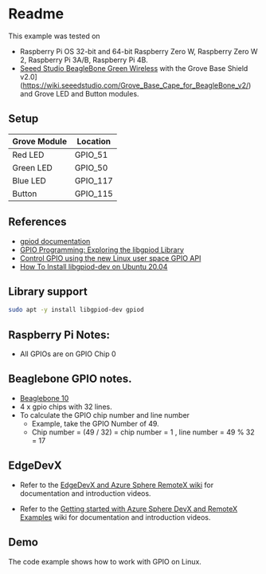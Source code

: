 # Readme

This example was tested on 

- Raspberry Pi OS 32-bit and 64-bit Raspberry Zero W, Raspberry Zero W 2, Raspberry Pi 3A/B, Raspberry Pi 4B.
- [Seeed Studio BeagleBone Green Wireless](https://wiki.seeedstudio.com/BeagleBone_Green_Wireless/) with the Grove Base Shield v2.0](https://wiki.seeedstudio.com/Grove_Base_Cape_for_BeagleBone_v2/) and Grove LED and Button modules.

## Setup

| Grove Module   | Location   |
|---|---|
| Red LED | GPIO_51  |
| Green LED | GPIO_50 |
| Blue LED | GPIO_117 |
| Button | GPIO_115 |

## References

- [gpiod documentation](https://libgpiod-dlang.dpldocs.info/gpiod.html)
- [GPIO Programming: Exploring the libgpiod Library](https://www.ics.com/blog/gpio-programming-exploring-libgpiod-library)
- [Control GPIO using the new Linux user space GPIO API](https://blog.lxsang.me/post/id/33)
- [How To Install libgpiod-dev on Ubuntu 20.04](https://installati.one/ubuntu/20.04/libgpiod-dev/)

## Library support

```bash
sudo apt -y install libgpiod-dev gpiod
```
   
## Raspberry Pi Notes:

- All GPIOs are on GPIO Chip 0

## Beaglebone GPIO notes.

- [Beaglebone 10](https://beagleboard.org/support/bone101)
- 4 x gpio chips with 32 lines.
- To calculate the GPIO chip number and line number
  - Example, take the GPIO Number of 49.
  - Chip number = (49 / 32) = chip number = 1 , line number = 49 % 32 = 17

## EdgeDevX

- Refer to the [EdgeDevX and Azure Sphere RemoteX wiki](https://github.com/Azure-Sphere-DevX/EdgeDevX.Examples/wiki) for documentation and introduction videos.

- Refer to the [Getting started with Azure Sphere DevX and RemoteX Examples](https://github.com/Azure-Sphere-DevX/EdgeDevX.Examples/wiki/05-Getting-started-examples) wiki for documentation and introduction videos.

## Demo

The code example shows how to work with GPIO on Linux.
